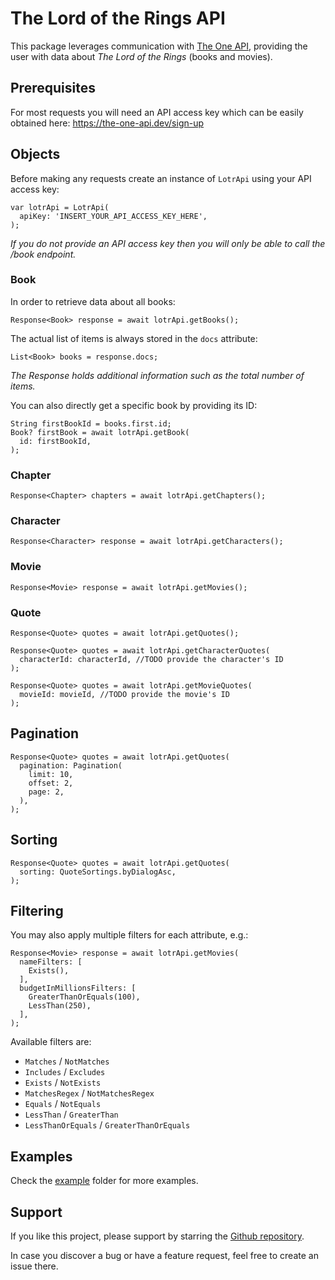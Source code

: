 # The Lord of the Rings API

This package leverages communication with [The One API](https://the-one-api.dev/), providing the user with data about
*The Lord of the Rings* (books and movies).

## Prerequisites

For most requests you will need an API access key which can be easily obtained here:
https://the-one-api.dev/sign-up

## Objects

Before making any requests create an instance of ```LotrApi``` using your API access key:

```
var lotrApi = LotrApi(
  apiKey: 'INSERT_YOUR_API_ACCESS_KEY_HERE',
);
```

*If you do not provide an API access key then you will only be able to call the /book endpoint.*

### Book

In order to retrieve data about all books:

```
Response<Book> response = await lotrApi.getBooks();
```

The actual list of items is always stored in the ```docs``` attribute:

```
List<Book> books = response.docs;
```

*The Response holds additional information such as the total number of items.*

You can also directly get a specific book by providing its ID:

```
String firstBookId = books.first.id;
Book? firstBook = await lotrApi.getBook(
  id: firstBookId,
);
```

### Chapter

```
Response<Chapter> chapters = await lotrApi.getChapters();
```

### Character

```
Response<Character> response = await lotrApi.getCharacters();
```

### Movie

```
Response<Movie> response = await lotrApi.getMovies();
```

### Quote

```
Response<Quote> quotes = await lotrApi.getQuotes();

Response<Quote> quotes = await lotrApi.getCharacterQuotes(
  characterId: characterId, //TODO provide the character's ID
);

Response<Quote> quotes = await lotrApi.getMovieQuotes(
  movieId: movieId, //TODO provide the movie's ID
);
```

## Pagination

```
Response<Quote> quotes = await lotrApi.getQuotes(
  pagination: Pagination(
    limit: 10,
    offset: 2,
    page: 2,
  ),
);
```

## Sorting

```
Response<Quote> quotes = await lotrApi.getQuotes(
  sorting: QuoteSortings.byDialogAsc,
);
```

## Filtering

You may also apply multiple filters for each attribute, e.g.:

```
Response<Movie> response = await lotrApi.getMovies(
  nameFilters: [
    Exists(),
  ],
  budgetInMillionsFilters: [
    GreaterThanOrEquals(100),
    LessThan(250),
  ],
);
```

Available filters are:

* `Matches` / `NotMatches`
* `Includes` / `Excludes`
* `Exists` / `NotExists`
* `MatchesRegex` / `NotMatchesRegex`
* `Equals` / `NotEquals`
* `LessThan` / `GreaterThan`
* `LessThanOrEquals` / `GreaterThanOrEquals`

## Examples

Check the [example](example) folder for more examples.

## Support

If you like this project, please support by starring the
[Github repository](https://github.com/finkmoritz/lotr_api).

In case you discover a bug or have a feature request, feel free to create an issue there.
